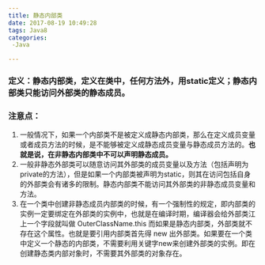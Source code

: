 ```yaml
---
title: 静态内部类
date: 2017-08-19 10:49:28
tags: Java8
categories:
 -Java

---
```




### 定义：静态内部类，定义在类中，任何方法外，用static定义；静态内部类只能访问外部类的静态成员。

<!--more-->

### 注意点：

1. 一般情况下，如果一个内部类不是被定义成静态内部类，那么在定义成员变量或者成员方法的时候，是不能够被定义成静态成员变量与静态成员方法的。**也就是说，在非静态内部类中不可以声明静态成员。**
2. 一般非静态外部类可以随意访问其外部类的成员变量以及方法（包括声明为private的方法），但是如果一个内部类被声明为static，则其在访问包括自身的外部类会有诸多的限制。静态内部类不能访问其外部类的非静态成员变量和方法。
3. 在一个类中创建非静态成员内部类的时候，有一个强制性的规定，即内部类的实例一定要绑定在外部类的实例中，也就是在编译时期，编译器会给外部类江上一个字段就叫做 OuterClassName.this 而如果是静态内部类，外部类就不存在这个属性。也就是要引用内部类首先得 new 出外部类。如果要在一个类中定义一个静态的内部类，不需要利用关键字new来创建外部类的实例。即在创建静态类内部对象时，不需要其外部类的对象存在。
